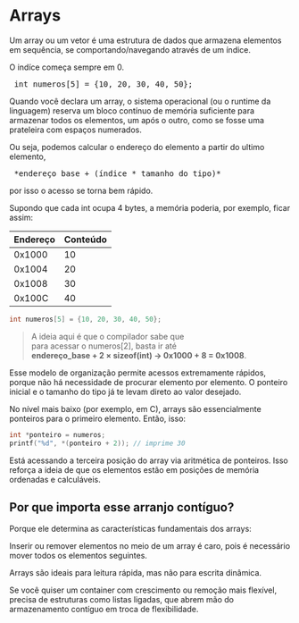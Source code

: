 # Arrays

Um array ou um vetor é uma estrutura de dados que armazena elementos em sequência, se comportando/navegando através de um índice.


O indíce começa sempre em 0.

<pre> int numeros[5] = {10, 20, 30, 40, 50}; </pre>

Quando você declara um array, o sistema operacional (ou o runtime da linguagem) reserva um bloco contínuo de memória suficiente para armazenar todos os elementos, um após o outro, como se fosse uma prateleira com espaços numerados.

Ou seja, podemos calcular o endereço do elemento a partir do ultimo elemento, 

<pre> *endereço_base + (índice * tamanho_do_tipo)* </pre>

por isso o acesso se torna bem rápido.

Supondo que cada int ocupa 4 bytes, a memória poderia, por exemplo, ficar assim:

| Endereço | Conteúdo |
|-------------|-------------|
| 0x1000     | 10     |
| 0x1004     | 20     |
| 0x1008     | 30     |
| 0x100C     | 40     |
```c 
int numeros[5] = {10, 20, 30, 40, 50}; 
```

> A ideia aqui é que o compilador sabe que </br>para acessar o numeros[2], basta ir até </br>**endereço_base + 2 × sizeof(int) → 0x1000 + 8 = 0x1008**. 

Esse modelo de organização permite acessos extremamente rápidos, porque não há necessidade de procurar elemento por elemento. O ponteiro inicial e o tamanho do tipo já te levam direto ao valor desejado.

No nível mais baixo (por exemplo, em C), arrays são essencialmente ponteiros para o primeiro elemento. Então, isso:
```c
int *ponteiro = numeros; 
printf("%d", *(ponteiro + 2)); // imprime 30 
```

Está acessando a terceira posição do array via aritmética de ponteiros. Isso reforça a ideia de que os elementos estão em posições de memória ordenadas e calculáveis.

## Por que importa esse arranjo contíguo?
Porque ele determina as características fundamentais dos arrays:

Inserir ou remover elementos no meio de um array é caro, pois é necessário mover todos os elementos seguintes.

Arrays são ideais para leitura rápida, mas não para escrita dinâmica.

Se você quiser um container com crescimento ou remoção mais flexível, precisa de estruturas como listas ligadas, que abrem mão do armazenamento contíguo em troca de flexibilidade.


